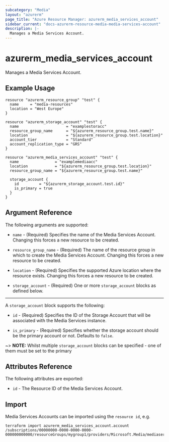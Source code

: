 ```yaml
---
subcategory: "Media"
layout: "azurerm"
page_title: "Azure Resource Manager: azurerm_media_services_account"
sidebar_current: "docs-azurerm-resource-media-media-services-account"
description: |-
  Manages a Media Services Account.
---
```


# azurerm_media_services_account

Manages a Media Services Account.

## Example Usage

```hcl
resource "azurerm_resource_group" "test" {
  name     = "media-resources"
  location = "West Europe"
}

resource "azurerm_storage_account" "test" {
  name                     = "examplestoracc"
  resource_group_name      = "${azurerm_resource_group.test.name}"
  location                 = "${azurerm_resource_group.test.location}"
  account_tier             = "Standard"
  account_replication_type = "GRS"
}

resource "azurerm_media_services_account" "test" {
  name                = "examplemediaacc"
  location            = "${azurerm_resource_group.test.location}"
  resource_group_name = "${azurerm_resource_group.test.name}"

  storage_account {
    id         = "${azurerm_storage_account.test.id}"
    is_primary = true
  }
}
```

## Argument Reference

The following arguments are supported:

* `name` - (Required) Specifies the name of the Media Services Account. Changing this forces a new resource to be created.

* `resource_group_name` - (Required) The name of the resource group in which to create the Media Services Account. Changing this forces a new resource to be created.

* `location` - (Required) Specifies the supported Azure location where the resource exists. Changing this forces a new resource to be created.

* `storage_account` - (Required) One or more `storage_account` blocks as defined below.

---

A `storage_account` block supports the following:

* `id` - (Required) Specifies the ID of the Storage Account that will be associated with the Media Services instance.

* `is_primary` - (Required) Specifies whether the storage account should be the primary account or not. Defaults to `false`.

~> **NOTE:** Whilst multiple `storage_account` blocks can be specified - one of them must be set to the primary

## Attributes Reference

The following attributes are exported:

* `id` - The Resource ID of the Media Services Account.

## Import

Media Services Accounts can be imported using the `resource id`, e.g.

```shell
terraform import azurerm_media_services_account.account /subscriptions/00000000-0000-0000-0000-000000000000/resourceGroups/mygroup1/providers/Microsoft.Media/mediaservices/account1
```
